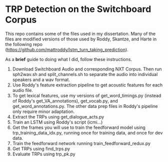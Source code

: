 # TRP Detection on the Switchboard Corpus

This repo contains some of the files used in my dissertation. Many of the files are modified versions of those used by Roddy, Skantze, and Harte in the following repo (https://github.com/mattroddy/lstm_turn_taking_prediction).

As a **brief** guide to doing what I did, follow these instructions.

1. Download Switchboard Audio and corresponding NXT Corpus. Then run sph2wav.sh and split_channels.sh to separate the audio into individual speakers and a wav format.
2. Use Roddy's feature extraction pipeline to get acoustic features for each audio file.
3. To get lexical features, use my versions of get_word_timings.py (instead of Roddy's get_VA_annotations), get_vocab.py, and get_word_annotations.py. The other data prep files in Roddy's pipeline only require minor adaptation.
4. Extract the TRPs using get_dialogue_acts.py
5. Train an LSTM using Roddy's script (icmi...)
6. Get the frames you will use to train the feedforward model using trp_training_data_idx.py, running once for training data, and once for dev data.
7. Train the feedforward network running train_feedforward_redux.py
8. Get TRPs using find_trps.py
9. Evaluate TRPs using trp_pk.py
